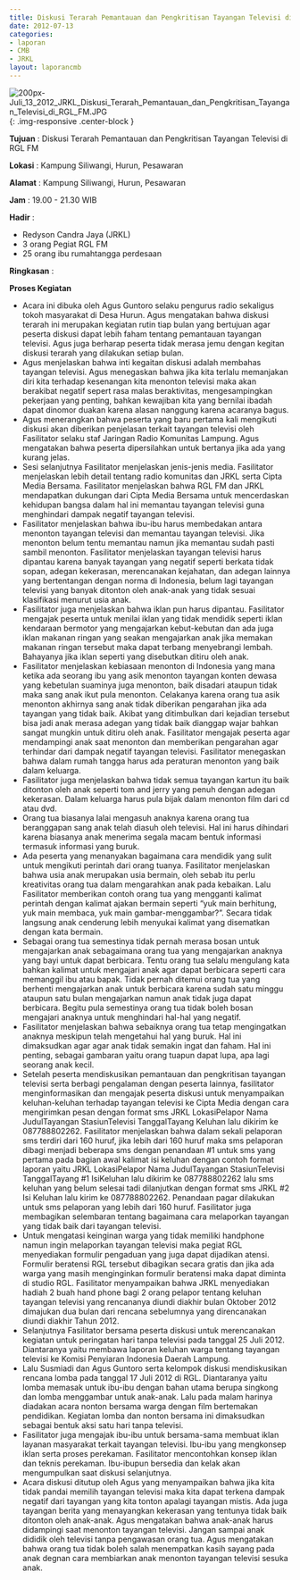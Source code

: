 ```yaml
---
title: Diskusi Terarah Pemantauan dan Pengkritisan Tayangan Televisi di RGL FM
date: 2012-07-13
categories:
- laporan
- CMB
- JRKL
layout: laporancmb
---
```


![200px-Juli_13_2012_JRKL_Diskusi_Terarah_Pemantauan_dan_Pengkritisan_Tayangan_Televisi_di_RGL_FM.JPG](/uploads/200px-Juli_13_2012_JRKL_Diskusi_Terarah_Pemantauan_dan_Pengkritisan_Tayangan_Televisi_di_RGL_FM.JPG){: .img-responsive .center-block }	
	
**Tujuan** :	Diskusi Terarah Pemantauan dan Pengkritisan Tayangan Televisi di RGL FM
	
**Lokasi** :	Kampung Siliwangi, Hurun, Pesawaran
	
**Alamat** : 	Kampung Siliwangi, Hurun, Pesawaran
	
**Jam** :	19.00 - 21.30 WIB
	
**Hadir** :	
*	Redyson Candra Jaya (JRKL)
*	3 orang Pegiat RGL FM
*	25 orang ibu rumahtangga perdesaan

**Ringkasan** :	

**Proses Kegiatan**
*	Acara ini dibuka oleh Agus Guntoro selaku pengurus radio sekaligus tokoh masyarakat di Desa Hurun. Agus mengatakan bahwa diskusi terarah ini merupakan kegiatan rutin tiap bulan yang bertujuan agar peserta diskusi dapat lebih faham tentang pemantauan tayangan televisi. Agus juga berharap peserta tidak merasa jemu dengan kegitan diskusi terarah yang dilakukan setiap bulan.
*	Agus menjelaskan bahwa inti kegaitan diskusi adalah membahas tayangan televisi. Agus menegaskan bahwa jika kita terlalu memanjakan diri kita terhadap kesenangan kita menonton televisi maka akan berakibat negatif sepert rasa malas beraktivitas, mengesampingkan pekerjaan yang penting, bahkan kewajiban kita yang bernilai ibadah dapat dinomor duakan karena alasan nanggung karena acaranya bagus.
*	Agus menerangkan bahwa peserta yang baru pertama kali mengikuti diskusi akan diberikan penjelasan terkait tayangan televisi oleh Fasilitator selaku staf Jaringan Radio Komunitas Lampung. Agus mengatakan bahwa peserta dipersilahkan untuk bertanya jika ada yang kurang jelas.
*	Sesi selanjutnya Fasilitator menjelaskan jenis-jenis media. Fasilitator menjelaskan lebih detail tentang radio komunitas dan JRKL serta Cipta Media Bersama. Fasilitator menjelaskan bahwa RGL FM dan JRKL mendapatkan dukungan dari Cipta Media Bersama untuk mencerdaskan kehidupan bangsa dalam hal ini memantau tayangan televisi guna menghindari dampak negatif tayangan televisi.
*	Fasilitator menjelaskan bahwa ibu-ibu harus membedakan antara menonton tayangan televisi dan memantau tayangan televisi. Jika menonton belum tentu memantau namun jika memantau sudah pasti sambil menonton. Fasilitator menjelaskan tayangan televisi harus dipantau karena banyak tayangan yang negatif seperti berkata tidak sopan, adegan kekerasan, merencanakan kejahatan, dan adegan lainnya yang bertentangan dengan norma di Indonesia, belum lagi tayangan televisi yang banyak ditonton oleh anak-anak yang tidak sesuai klasifikasi menurut usia anak.
*	Fasilitator juga menjelaskan bahwa iklan pun harus dipantau. Fasilitator mengajak peserta untuk menilai iklan yang tidak mendidik seperti iklan kendaraan bermotor yang mengajarkan kebut-kebutan dan ada juga iklan makanan ringan yang seakan mengajarkan anak jika memakan makanan ringan tersebut maka dapat terbang menyebrangi lembah. Bahayanya jika iklan seperti yang disebutkan ditiru oleh anak.
*	Fasilitator menjelaskan kebiasaan menonton di Indonesia yang mana ketika ada seorang ibu yang asik menonton tayangan konten dewasa yang kebetulan suaminya juga menonton, baik disadari ataupun tidak maka sang anak ikut pula menonton. Celakanya karena orang tua asik menonton akhirnya sang anak tidak diberikan pengarahan jika ada tayangan yang tidak baik. Akibat yang ditimbulkan dari kejadian tersebut bisa jadi anak merasa adegan yang tidak baik dianggap wajar bahkan sangat mungkin untuk ditiru oleh anak. Fasilitator mengajak peserta agar mendampingi anak saat menonton dan memberikan pengarahan agar terhindar dari dampak negatif tayangan televisi. Fasilitator menegaskan bahwa dalam rumah tangga harus ada peraturan menonton yang baik dalam keluarga.
*	Fasilitator juga menjelaskan bahwa tidak semua tayangan kartun itu baik ditonton oleh anak seperti tom and jerry yang penuh dengan adegan kekerasan. Dalam keluarga harus pula bijak dalam menonton film dari cd atau dvd.
*	Orang tua biasanya lalai mengasuh anaknya karena orang tua beranggapan sang anak telah diasuh oleh televisi. Hal ini harus dihindari karena biasanya anak menerima segala macam bentuk informasi termasuk informasi yang buruk.
*	Ada peserta yang menanyakan bagaimana cara mendidik yang sulit untuk mengikuti perintah dari orang tuanya. Fasilitator menjelaskan bahwa usia anak merupakan usia bermain, oleh sebab itu perlu kreativitas orang tua dalam mengarahkan anak pada kebaikan. Lalu Fasilitator memberikan contoh orang tua yang mengganti kalimat perintah dengan kalimat ajakan bermain seperti “yuk main berhitung, yuk main membaca, yuk main gambar-menggambar?”. Secara tidak langsung anak cenderung lebih menyukai kalimat yang disematkan dengan kata bermain.
*	Sebagai orang tua semestinya tidak pernah merasa bosan untuk mengajarkan anak sebagaimana orang tua yang mengajarkan anaknya yang bayi untuk dapat berbicara. Tentu orang tua selalu mengulang kata bahkan kalimat untuk mengajari anak agar dapat berbicara seperti cara memanggil ibu atau bapak. Tidak pernah ditemui orang tua yang berhenti mengajarkan anak untuk berbicara karena sudah satu minggu ataupun satu bulan mengajarkan namun anak tidak juga dapat berbicara. Begitu pula semestinya orang tua tidak boleh bosan mengajari anaknya untuk menghindari hal-hal yang negatif.
*	Fasilitator menjelaskan bahwa sebaiknya orang tua tetap mengingatkan anaknya meskipun telah mengetahui hal yang buruk. Hal ini dimaksudkan agar agar anak tidak semakin ingat dan faham. Hal ini penting, sebagai gambaran yaitu orang tuapun dapat lupa, apa lagi seorang anak kecil.
*	Setelah peserta mendiskusikan pemantauan dan pengkritisan tayangan televisi serta berbagi pengalaman dengan peserta lainnya, fasilitator menginformasikan dan mengajak peserta diskusi untuk menyampaikan keluhan-keluhan terhadap tayangan televisi ke Cipta Media dengan cara mengirimkan pesan dengan format sms JRKL <spasi> LokasiPelapor <spasi> Nama <spasi> JudulTayangan <spasi> StasiunTelevisi <spasi> TanggalTayang <spasi> Keluhan lalu dikirim ke 087788802262. Fasilitator menjelaskan bahwa dalam sekali pelaporan sms terdiri dari 160 huruf, jika lebih dari 160 huruf maka sms pelaporan dibagi menjadi beberapa sms dengan penandaan #1 untuk sms yang pertama pada bagian awal kalimat isi keluhan dengan contoh format laporan yaitu JRKL <spasi> LokasiPelapor <spasi> Nama <spasi> JudulTayangan <spasi> StasiunTelevisi <spasi> TanggalTayang <spasi> #1 IsiKeluhan lalu dikirim ke 087788802262 lalu sms keluhan yang belum selesai tadi dilanjutkan dengan format sms JRKL <spasi> #2 Isi Keluhan lalu kirim ke 087788802262. Penandaan pagar dilakukan untuk sms pelaporan yang lebih dari 160 huruf. Fasilitator juga membagikan selembaran tentang bagaimana cara melaporkan tayangan yang tidak baik dari tayangan televisi.
*	Untuk mengatasi keinginan warga yang tidak memiliki handphone namun ingin melaporkan tayangan televisi maka pegiat RGL menyediakan formulir pengaduan yang juga dapat dijadikan atensi. Formulir beratensi RGL tersebut dibagikan secara gratis dan jika ada warga yang masih menginginkan formulir beratensi maka dapat diminta di studio RGL. Fasilitator menyampaikan bahwa JRKL menyediakan hadiah 2 buah hand phone bagi 2 orang pelapor tentang keluhan tayangan televisi yang rencananya diundi diakhir bulan Oktober 2012 dimajukan dua bulan dari rencana sebelumnya yang direncanakan diundi diakhir Tahun 2012.
*	Selanjutnya Fasilitator bersama peserta diskusi untuk merencanakan kegiatan untuk peringatan hari tanpa televisi pada tanggal 25 Juli 2012. Diantaranya yaitu membawa laporan keluhan warga tentang tayangan televisi ke Komisi Penyiaran Indonesia Daerah Lampung.
*	Lalu Susmiadi dan Agus Guntoro serta kelompok diskusi mendiskusikan rencana lomba pada tanggal 17 Juli 2012 di RGL. Diantaranya yaitu lomba memasak untuk ibu-ibu dengan bahan utama berupa singkong dan lomba menggambar untuk anak-anak. Lalu pada malam harinya diadakan acara nonton bersama warga dengan film bertemakan pendidikan. Kegiatan lomba dan nonton bersama ini dimaksudkan sebagai bentuk aksi satu hari tanpa televisi.
*	Fasilitator juga mengajak ibu-ibu untuk bersama-sama membuat iklan layanan masyarakat terkait tayangan televisi. Ibu-ibu yang mengkonsep iklan serta proses perekaman. Fasilitator mencontohkan konsep iklan dan teknis perekaman. Ibu-ibupun bersedia dan kelak akan mengumpulkan saat diskusi selanjutnya.
*	Acara diskusi ditutup oleh Agus yang menyampaikan bahwa jika kita tidak pandai memilih tayangan televisi maka kita dapat terkena dampak negatif dari tayangan yang kita tonton apalagi tayangan mistis. Ada juga tayangan berita yang menayangkan kekerasan yang tentunya tidak baik ditonton oleh anak-anak. Agus mengatakan bahwa anak-anak harus didampingi saat menonton tayangan televisi. Jangan sampai anak dididik oleh televisi tanpa pengawasan orang tua. Agus mengatakan bahwa orang tua tidak boleh salah menempatkan kasih sayang pada anak degnan cara membiarkan anak menonton tayangan televisi sesuka anak.
